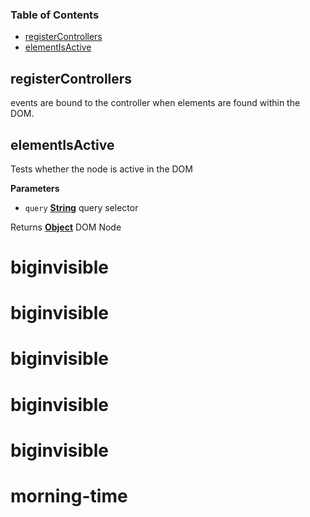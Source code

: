 <!-- Generated by documentation.js. Update this documentation by updating the source code. -->

### Table of Contents

-   [registerControllers][1]
-   [elementIsActive][2]

## registerControllers

events are bound to the controller when
elements are found within the DOM.

## elementIsActive

Tests whether the node is active in the DOM

**Parameters**

-   `query` **[String][3]** query selector

Returns **[Object][4]** DOM Node

[1]: #registercontrollers

[2]: #elementisactive

[3]: https://developer.mozilla.org/docs/Web/JavaScript/Reference/Global_Objects/String

[4]: https://developer.mozilla.org/docs/Web/JavaScript/Reference/Global_Objects/Object
# biginvisible
# biginvisible
# biginvisible
# biginvisible
# biginvisible
# morning-time
